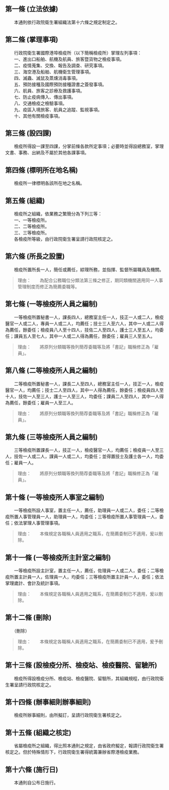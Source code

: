 第一條 (立法依據)
-----------------
　　本通則依行政院衛生署組織法第十六條之規定制定之。  


第二條 (掌理事項)
-----------------
　　行政院衛生署國際港埠檢疫所（以下簡稱檢疫所）掌理左列事項：  
　　一、進出口船舶、航機及航員、旅客暨貨物之檢疫事項。  
　　二、疫情蒐集、交換、報告及調查、研究事項。  
　　三、海空港及船舶、航機衛生管理事項。  
　　四、滅蟲、滅鼠及蒸燻消毒事項。  
　　五、預防接種及國際預防接種證書之簽發事項。  
　　六、航員、旅客之診療及救護事項。  
　　七、防止疫病傳入、傳出事項。  
　　八、交通檢疫之檢驗事項。  
　　九、疫區入境旅客、航員之追蹤、監視事項。  
　　十、其他有關檢疫事項。  


第三條 (設四課)
---------------
　　檢疫所得設一課至四課，分掌前條各款所定事項；必要時並得設總務室，掌理文書、事務、出納及不屬於其他各課事項。  


第四條 (標明所在地名稱)
-----------------------
　　檢疫所一律標明各該所在地之名稱。  


第五條 (組織)
-------------
　　檢疫所之組織，依業務之繁簡分為下列三等：  
　　一、一等檢疫所。  
　　二、二等檢疫所。  
　　三、三等檢疫所。  
　　各檢疫所等級，由行政院衛生署呈請行政院核定之。  


第六條 (所長之設置)
-------------------
　　檢疫所置所長一人，簡任或薦任，綜理所務，並指揮、監督所屬職員及機關。  
> 理由：　　為配合公務職位分類法第三條之修正，期同類機關適用同一人事管理制度而修正為簡薦委職等。



第七條 (一等檢疫所人員之編制)
-----------------------------
　　一等檢疫所置秘書一人，課長四人，總務室主任一人，技正一人或二人，檢疫醫官一人或二人，專員一人或二人，均薦任；技士三人至六人，其中一人或二人得為薦任，餘委任；檢疫員八人至十四人，技佐二人至四人，護士三人至五人，均委任；課員五人至七人，其中一人或二人得為薦任，餘委任；雇員三人至五人。  
> 理由：　　將原列分類職等換列簡荐委職等及將「書記」職稱修正為「雇員」。



第八條 (二等檢疫所人員之編制)
-----------------------------
　　二等檢疫所置秘書一人，課長二人至四人，總務室主任一人，技正一人，檢疫醫官一人，均薦任；技士二人至四人，其中一人得為薦任，餘委任；檢疫員四人至十人，技佐一人至三人，護士一人至三人，均委任；課員二人至四人，其中一人得為薦任，餘委任；雇員一人至三人。  
> 理由：　　將原列分類職等換列簡荐委職等及將「書記」職稱修正為「雇員」。



第九條 (三等檢疫所人員之編制)
-----------------------------
　　三等檢疫所置課長一人，技正一人，檢疫醫官一人，均薦任；檢疫員一人至三人，技佐一人或二人，課員一人或二人，均委任；並得置技士及護士各一人，均委任；雇員一人。  
> 理由：　　將原列分類職等換列簡荐委職等及將「書記」職稱修正為「雇員」。



第十條 (一等檢疫所人事室之編制)
-------------------------------
　　一等檢疫所設人事室，置主任一人，薦任，助理員一人或二人，委任；二等檢疫所置人事管理員一人，助理員一人，均委任；三等檢疫所置人事管理員一人，委任；依法掌理人事管理事項。  
> 理由：　　本條規定各職稱人員適用之職系，在簡薦委制已不適用，爰以刪除。



第十一條 (一等檢疫所主計室之編制)
---------------------------------
　　一等檢疫所設主計室，置主任一人，薦任，佐理員一人或二人，委任；二等檢疫所置主計員一人，佐理員一人，均委任；三等檢疫所置主計員一人，委任；依法掌理歲計、會計及統計事項。  
> 理由：　　本條規定各職稱人員適用之職系，在簡薦委制已不適用，爰以刪除。



第十二條 (刪除)
---------------
　　（刪除）  
> 理由：　　本條規定各職稱人員適用之職系，在簡薦委制已不適用，爰予刪除。



第十三條 (設檢疫分所、檢疫站、檢疫醫院、留驗所)
-----------------------------------------------
　　檢疫所得設檢疫分所、檢疫站、檢疫醫院、留驗所，其組織規程，由行政院衛生署呈請行政院核定之。  


第十四條 (辦事細則辦事細則)
---------------------------
　　檢疫所辦事細則，由所擬訂，呈請行政院衛生署核定之。  


第十五條 (組織之核定)
---------------------
　　省屬檢疫所之組織，得比照本通則之規定，由省政府擬定，報請行政院衛生署核定之。但於特殊情形下，行政院衛生署得統籌兼辦省際港檢疫業務。  


第十六條 (施行日)
-----------------
　　本通則自公布日施行。